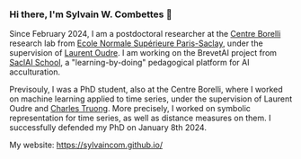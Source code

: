 ### Hi there, I'm Sylvain W. Combettes 👋

Since February 2024, I am a postdoctoral researcher at the [Centre Borelli](https://centreborelli.ens-paris-saclay.fr/en) research lab from [Ecole Normale Supérieure Paris-Saclay](https://ens-paris-saclay.fr/en), under the supervision of [Laurent Oudre](http://www.laurentoudre.fr/). I am working on the BrevetAI project from [SaclAI School](https://www.dataia.eu/en/saclai-school), a "learning-by-doing" pedagogical platform for AI acculturation.

Previsouly, I was a PhD student, also at the Centre Borelli, where I worked on machine learning applied to time series, under the supervision of Laurent Oudre and [Charles Truong](https://charles.doffy.net/). More precisely, I worked on symbolic representation for time series, as well as distance measures on them. I successfully defended my PhD on January 8th 2024.

My website: https://sylvaincom.github.io/

<!--
**sylvaincom/sylvaincom** is a ✨ _special_ ✨ repository because its `README.md` (this file) appears on your GitHub profile.

Here are some ideas to get you started:

- 🔭 I’m currently working on ...
- 🌱 I’m currently learning ...
- 👯 I’m looking to collaborate on ...
- 🤔 I’m looking for help with ...
- 💬 Ask me about ...
- 📫 How to reach me: ...
- 😄 Pronouns: ...
- ⚡ Fun fact: ...
-->
